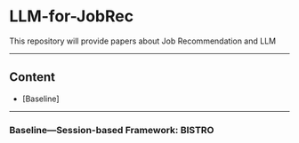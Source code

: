 # LLM-for-JobRec
This repository will provide papers about Job Recommendation and LLM
***
## Content
* [Baseline]

***
### Baseline—Session-based Framework: BISTRO
